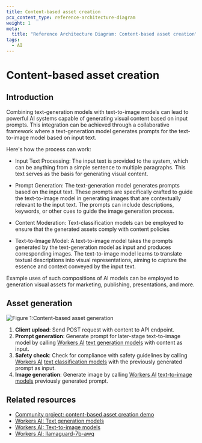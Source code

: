 ```yaml
---
title: Content-based asset creation
pcx_content_type: reference-architecture-diagram
weight: 1
meta:
  title: "Reference Architecture Diagram: Content-based asset creation"
tags:
  - AI
---
```


# Content-based asset creation

## Introduction

Combining text-generation models with text-to-image models can lead to powerful AI systems capable of generating visual content based on input prompts. This integration can be achieved through a collaborative framework where a text-generation model generates prompts for the text-to-image model based on input text.

Here's how the process can work:

- Input Text Processing: The input text is provided to the system, which can be anything from a simple sentence to multiple paragraphs. This text serves as the basis for generating visual content.

- Prompt Generation: The text-generation model generates prompts based on the input text. These prompts are specifically crafted to guide the text-to-image model in generating images that are contextually relevant to the input text. The prompts can include descriptions, keywords, or other cues to guide the image generation process.

- Content Moderation: Text-classification models can be employed to ensure that the generated assets comply with content policies

- Text-to-Image Model: A text-to-image model takes the prompts generated by the text-generation model as input and produces corresponding images. The text-to-image model learns to translate textual descriptions into visual representations, aiming to capture the essence and context conveyed by the input text.

Example uses of such compositions of AI models can be employed to generation visual assets for marketing, publishing, presentations, and more.

## Asset generation

![Figure 1:Content-based asset generation](/images/reference-architecture/ai-asset-generation-diagrams/ai-asset-generation.svg "Figure 1: Content-based asset generation")

1. **Client upload**: Send POST request with content to API endpoint.
2. **Prompt generation**: Generate prompt for later-stage text-to-image model by calling [Workers AI](/workers-ai/) [text generation models](/workers-ai/models/#text-generation) with content as input.
3. **Safety check**: Check for compliance with safety guidelines by calling [Workers AI](/workers-ai/) [text classification models](/workers-ai/models/#text-classification) with the previously generated prompt as input.
4. **Image generation**: Generate image by calling [Workers AI](/workers-ai/) [text-to-image models](/workers-ai/models/#text-to-image) previously generated prompt.

## Related resources

- [Community project: content-based asset creation demo](https://auto-asset.pages.dev/)
- [Workers AI: Text generation models](/workers-ai/models/#text-generation)
- [Workers AI: Text-to-image models](/workers-ai/models/#text-to-image)
- [Workers AI: llamaguard-7b-awq](/workers-ai/models/llamaguard-7b-awq/)

